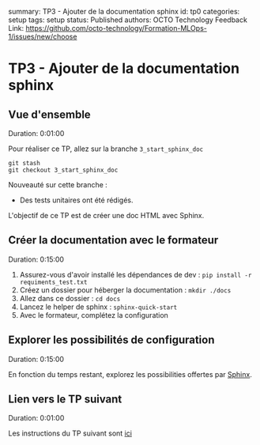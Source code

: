 summary: TP3 - Ajouter de la documentation sphinx
id: tp0
categories: setup
tags: setup
status: Published
authors: OCTO Technology
Feedback Link: https://github.com/octo-technology/Formation-MLOps-1/issues/new/choose

# TP3 - Ajouter de la documentation sphinx

## Vue d'ensemble

Duration: 0:01:00

Pour réaliser ce TP, allez sur la branche `3_start_sphinx_doc`

```shell
git stash
git checkout 3_start_sphinx_doc
```

Nouveauté sur cette branche :
- Des tests unitaires ont été rédigés.

L'objectif de ce TP est de créer une doc HTML avec Sphinx.

## Créer la documentation avec le formateur

Duration: 0:15:00

1. Assurez-vous d'avoir installé les dépendances de dev : `pip install -r requiments_test.txt`
2. Créez un dossier pour héberger la documentation : `mkdir ./docs`
3. Allez dans ce dossier : `cd docs`
4. Lancez le helper de sphinx : `sphinx-quick-start`
5. Avec le formateur, complétez la configuration

## Explorer les possibilités de configuration

Duration: 0:15:00

En fonction du temps restant, explorez les possibilities offertes par [Sphinx](https://www.sphinx-doc.org/en/master/).


## Lien vers le TP suivant

Duration: 0:01:00

Les instructions du TP suivant sont [ici](https://octo-technology.github.io/Formation-MLOps-1/tp4#0)